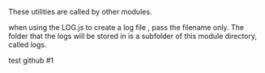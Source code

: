 These utilities are called by other modules.

when using the LOG.js to create a log file 
, pass the filename only. The folder that the logs will be stored in is a subfolder of this module directory, called logs.

test github #1
